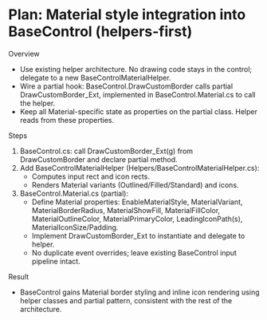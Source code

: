 # Plan: Material style integration into BaseControl (helpers-first)

Overview
- Use existing helper architecture. No drawing code stays in the control; delegate to a new BaseControlMaterialHelper.
- Wire a partial hook: BaseControl.DrawCustomBorder calls partial DrawCustomBorder_Ext, implemented in BaseControl.Material.cs to call the helper.
- Keep all Material-specific state as properties on the partial class. Helper reads from these properties.

Steps
1) BaseControl.cs: call DrawCustomBorder_Ext(g) from DrawCustomBorder and declare partial method.
2) Add BaseControlMaterialHelper (Helpers/BaseControlMaterialHelper.cs):
   - Computes input rect and icon rects.
   - Renders Material variants (Outlined/Filled/Standard) and icons.
3) BaseControl.Material.cs (partial):
   - Define Material properties: EnableMaterialStyle, MaterialVariant, MaterialBorderRadius, MaterialShowFill, MaterialFillColor, MaterialOutlineColor, MaterialPrimaryColor, LeadingIconPath(s), MaterialIconSize/Padding.
   - Implement DrawCustomBorder_Ext to instantiate and delegate to helper.
   - No duplicate event overrides; leave existing BaseControl input pipeline intact.

Result
- BaseControl gains Material border styling and inline icon rendering using helper classes and partial pattern, consistent with the rest of the architecture.
